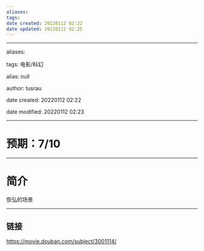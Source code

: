 ```yaml
---
aliases: 
tags: 
date created: 20220112 02:22
date updated: 20220112 02:25
---
```


---

aliases:

tags: 电影/科幻

alias: null

author: tusrau

date created: 20220112 02:22

date modified: 20220112 02:23

---

# 预期：7/10

---

# 简介

恢弘的场景

---

## 链接

https://movie.douban.com/subject/3001114/
